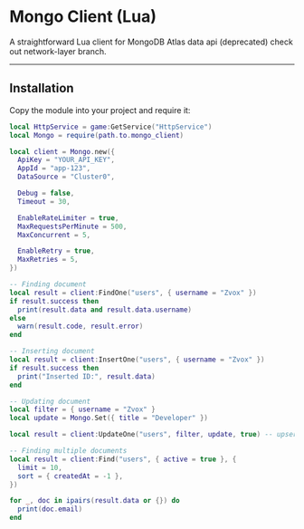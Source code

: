 # Mongo Client (Lua)

A straightforward Lua client for MongoDB Atlas data api (deprecated) check out network-layer branch.

---

## Installation

Copy the module into your project and require it:

```lua
local HttpService = game:GetService("HttpService")
local Mongo = require(path.to.mongo_client)

local client = Mongo.new({
  ApiKey = "YOUR_API_KEY",
  AppId = "app-123",
  DataSource = "Cluster0",

  Debug = false,
  Timeout = 30,

  EnableRateLimiter = true,
  MaxRequestsPerMinute = 500,
  MaxConcurrent = 5,

  EnableRetry = true,
  MaxRetries = 5,
})

-- Finding document
local result = client:FindOne("users", { username = "Zvox" })
if result.success then
  print(result.data and result.data.username)
else
  warn(result.code, result.error)
end

-- Inserting document
local result = client:InsertOne("users", { username = "Zvox" })
if result.success then
  print("Inserted ID:", result.data)
end

-- Updating document
local filter = { username = "Zvox" }
local update = Mongo.Set({ title = "Developer" })

local result = client:UpdateOne("users", filter, update, true) -- upsert enabled

-- Finding multiple documents
local result = client:Find("users", { active = true }, {
  limit = 10,
  sort = { createdAt = -1 },
})

for _, doc in ipairs(result.data or {}) do
  print(doc.email)
end

```

